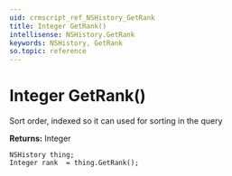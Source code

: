 ```yaml
---
uid: crmscript_ref_NSHistory_GetRank
title: Integer GetRank()
intellisense: NSHistory.GetRank
keywords: NSHistory, GetRank
so.topic: reference
---
```


# Integer GetRank()

Sort order, indexed so it can used for sorting in the query

**Returns:** Integer

```crmscript
NSHistory thing;
Integer rank  = thing.GetRank();
```

